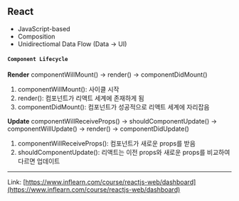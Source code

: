 ## React
- JavaScript-based
- Composition
- Unidirectiomal Data Flow (Data → UI)


#### `Component Lifecycle`
**Render** 
componentWillMount() → render() → componentDidMount()

1. componentWillMount(): 사이클 시작
2. render(): 컴포넌트가 리액트 세계에 존재하게 됨
3. componentDidMount(): 컴포넌트가 성공적으로 리액트 세계에 자리잡음


**Update** 
componentWillReceiveProps() → shouldComponentUpdate() → componentWillUpdate() → render() → componentDidUpdate()

1. componentWillReceiveProps(): 컴포넌트가 새로운 props를 받음
2. shouldComponentUpdate(): 리액트는 이전 props와 새로운 props를 비교하여 다르면 업데이트 


---
Link: [https://www.inflearn.com/course/reactjs-web/dashboard](https://www.inflearn.com/course/reactjs-web/dashboard)
